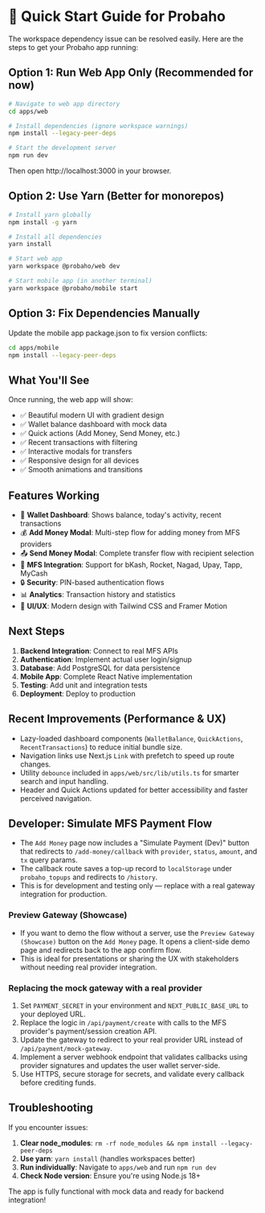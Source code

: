 # 🚀 Quick Start Guide for Probaho

The workspace dependency issue can be resolved easily. Here are the steps to get your Probaho app running:

## Option 1: Run Web App Only (Recommended for now)

```bash
# Navigate to web app directory
cd apps/web

# Install dependencies (ignore workspace warnings)
npm install --legacy-peer-deps

# Start the development server
npm run dev
```

Then open http://localhost:3000 in your browser.

## Option 2: Use Yarn (Better for monorepos)

```bash
# Install yarn globally
npm install -g yarn

# Install all dependencies
yarn install

# Start web app
yarn workspace @probaho/web dev

# Start mobile app (in another terminal)
yarn workspace @probaho/mobile start
```

## Option 3: Fix Dependencies Manually

Update the mobile app package.json to fix version conflicts:

```bash
cd apps/mobile
npm install --legacy-peer-deps
```

## What You'll See

Once running, the web app will show:
- ✅ Beautiful modern UI with gradient design
- ✅ Wallet balance dashboard with mock data
- ✅ Quick actions (Add Money, Send Money, etc.)
- ✅ Recent transactions with filtering
- ✅ Interactive modals for transfers
- ✅ Responsive design for all devices
- ✅ Smooth animations and transitions

## Features Working

- 🏦 **Wallet Dashboard**: Shows balance, today's activity, recent transactions
- 💰 **Add Money Modal**: Multi-step flow for adding money from MFS providers
- 📤 **Send Money Modal**: Complete transfer flow with recipient selection
- 📱 **MFS Integration**: Support for bKash, Rocket, Nagad, Upay, Tapp, MyCash
- 🔒 **Security**: PIN-based authentication flows
- 📊 **Analytics**: Transaction history and statistics
- 🎨 **UI/UX**: Modern design with Tailwind CSS and Framer Motion

## Next Steps

1. **Backend Integration**: Connect to real MFS APIs
2. **Authentication**: Implement actual user login/signup
3. **Database**: Add PostgreSQL for data persistence
4. **Mobile App**: Complete React Native implementation
5. **Testing**: Add unit and integration tests
6. **Deployment**: Deploy to production

## Recent Improvements (Performance & UX)

- Lazy-loaded dashboard components (`WalletBalance`, `QuickActions`, `RecentTransactions`) to reduce initial bundle size.
- Navigation links use Next.js `Link` with prefetch to speed up route changes.
- Utility `debounce` included in `apps/web/src/lib/utils.ts` for smarter search and input handling.
- Header and Quick Actions updated for better accessibility and faster perceived navigation.

## Developer: Simulate MFS Payment Flow

- The `Add Money` page now includes a "Simulate Payment (Dev)" button that redirects to `/add-money/callback` with `provider`, `status`, `amount`, and `tx` query params.
- The callback route saves a top-up record to `localStorage` under `probaho_topups` and redirects to `/history`.
- This is for development and testing only — replace with a real gateway integration for production.

### Preview Gateway (Showcase)

- If you want to demo the flow without a server, use the `Preview Gateway (Showcase)` button on the `Add Money` page. It opens a client-side demo page and redirects back to the app confirm flow.
- This is ideal for presentations or sharing the UX with stakeholders without needing real provider integration.

### Replacing the mock gateway with a real provider

1. Set `PAYMENT_SECRET` in your environment and `NEXT_PUBLIC_BASE_URL` to your deployed URL.
2. Replace the logic in `/api/payment/create` with calls to the MFS provider's payment/session creation API.
3. Update the gateway to redirect to your real provider URL instead of `/api/payment/mock-gateway`.
4. Implement a server webhook endpoint that validates callbacks using provider signatures and updates the user wallet server-side.
5. Use HTTPS, secure storage for secrets, and validate every callback before crediting funds.

## Troubleshooting

If you encounter issues:

1. **Clear node_modules**: `rm -rf node_modules && npm install --legacy-peer-deps`
2. **Use yarn**: `yarn install` (handles workspaces better)
3. **Run individually**: Navigate to `apps/web` and run `npm run dev`
4. **Check Node version**: Ensure you're using Node.js 18+

The app is fully functional with mock data and ready for backend integration!
